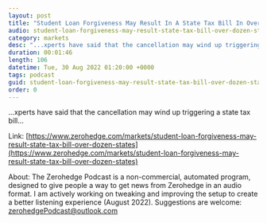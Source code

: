 ```yaml
---
layout: post
title: "Student Loan Forgiveness May Result In A State Tax Bill In Over A Dozen States"
audio: student-loan-forgiveness-may-result-state-tax-bill-over-dozen-states-0
category: markets
desc: "...xperts have said that the cancellation may wind up triggering a state tax bill..."
duration: 00:01:46
length: 106
datetime: Tue, 30 Aug 2022 01:20:00 +0000
tags: podcast
guid: student-loan-forgiveness-may-result-state-tax-bill-over-dozen-states-0
order: 0
---
```

...xperts have said that the cancellation may wind up triggering a state tax bill...

Link: [https://www.zerohedge.com/markets/student-loan-forgiveness-may-result-state-tax-bill-over-dozen-states](https://www.zerohedge.com/markets/student-loan-forgiveness-may-result-state-tax-bill-over-dozen-states)

About: The Zerohedge Podcast is a non-commercial, automated program, designed to give people a way to get news from Zerohedge in an audio format.  I am actively working on tweaking and improving the setup to create a better listening experience (August 2022).  Suggestions are welcome: [zerohedgePodcast@outlook.com](mailto:zerohedgePodcast@outlook.com)
